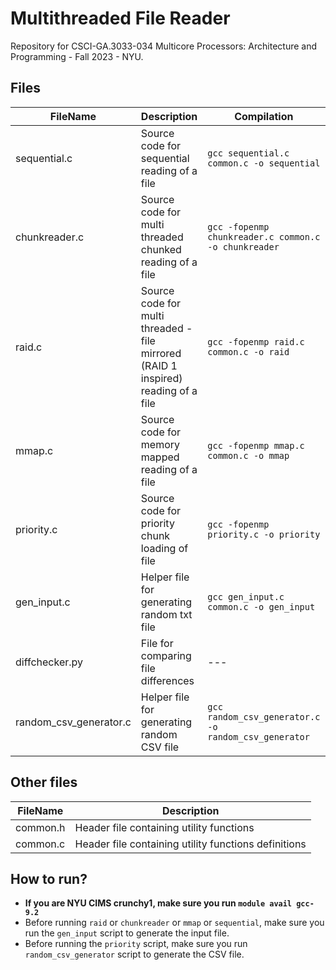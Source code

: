 # Multithreaded File Reader

Repository for CSCI-GA.3033-034 Multicore Processors: Architecture and Programming - Fall 2023  - NYU.

## Files
| FileName | Description | Compilation | Usage |
|----------|----------|----------|----------|
|sequential.c | Source code for sequential reading of a file | `gcc sequential.c common.c -o sequential` |`./sequential <input file>`|
|chunkreader.c | Source code for multi threaded chunked reading of a file | `gcc -fopenmp chunkreader.c common.c -o chunkreader` |`./chunkreader <input file> <num threads>`|
|raid.c | Source code for multi threaded - file mirrored (RAID 1 inspired) reading of a file | `gcc -fopenmp raid.c common.c -o raid` |`./raid <input file> <num threads>`|
|mmap.c | Source code for memory mapped reading of a file | `gcc -fopenmp mmap.c common.c -o mmap` |`./mmap <input file> <num threads>`|
|priority.c | Source code for priority chunk loading of file | `gcc -fopenmp priority.c -o priority` |`./priority`|
|gen_input.c | Helper file for generating random txt file | `gcc gen_input.c common.c -o gen_input` |`./gen_input <file_size_GB> <num_copies>`|
|diffchecker.py | File for comparing file differences | --- |`python diffchecker.py`|
|random_csv_generator.c | Helper file for generating random CSV file | `gcc random_csv_generator.c -o random_csv_generator` |`./random_csv_generator`|


## Other files

| FileName | Description |
|----------|----------|
| common.h | Header file containing utility functions |
| common.c | Header file containing utility functions definitions |

## How to run?
 - **If you are NYU CIMS crunchy1, make sure you run `module avail gcc-9.2`**
 - Before running `raid` or `chunkreader` or `mmap` or `sequential`, make sure you run the `gen_input` script to generate the input file.
 - Before running the `priority` script, make sure you run `random_csv_generator` script to generate the CSV file.

